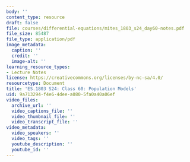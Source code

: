```yaml
---
body: ''
content_type: resource
draft: false
file: courses/differential-equations/mites_1803_s24_day60-notes.pdf
file_size: 85487
file_type: application/pdf
image_metadata:
  caption: ''
  credit: ''
  image-alt: ''
learning_resource_types:
- Lecture Notes
license: https://creativecommons.org/licenses/by-nc-sa/4.0/
resourcetype: Document
title: 'ES.1803 S24: Class 60: Population Models'
uid: 9a713294-f4e6-4dee-a080-5fa0a40a06ef
video_files:
  archive_url: ''
  video_captions_file: ''
  video_thumbnail_file: ''
  video_transcript_file: ''
video_metadata:
  video_speakers: ''
  video_tags: ''
  youtube_description: ''
  youtube_id: ''
---
```

